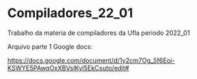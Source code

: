 # Compiladores_22_01
Trabalho da materia de compiladores da Ufla periodo 2022_01


Arquivo parte 1 Google docs:

https://docs.google.com/document/d/1y2cm7Og_5f6Eoi-KSWYE5PAwqOxXBVslKyl5EkCsuto/edit#
